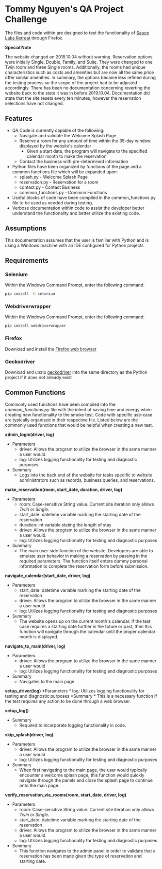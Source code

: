 # Tommy Nguyen's QA Project Challenge
The files and code within are designed to test the functionality of 
[Sauce Labs Retreat](https://automationintesting.online/ "Sauce Labs Retreat") through Firefox.

**Special Note**

The website changed on 2019.10.04 without warning. Reservation options were initially Single, Double, Family, and Suite.
They were changed to one Twin room and three Single rooms. Additionally, the rooms had unique characteristics such as
costs and amenities but are now all the same price offer similar amenities. In summary, the options became less refined
during the testing process so the scope of the project had to be adjusted accordingly. There has been no documentation
concerning reverting the website back to the state it was in before 2019.10.04. Documentation did state that the site
resets every ten minutes, however the reservation selections have not changed.
## Features
* QA Code is currently capable of the following:
    * Navigate and validate the Welcome Splash Page
    * Reserve a room for any amount of time within the 35-day window displayed by the website's calendar
        * Given a start date, the program will navigate to the specified calendar month to make the reservation
    * Contact the business with pre-determined information
* Python files have been organized by functions of the page and a common functions file which will be expanded upon:
    * splash.py - Welcome Splash Page
    * reservation.py - Reservation for a room
    * contact.py - Contact Business
    * common_functions.py - Common Functions
* Useful blocks of code have been compiled in the common_functions.py file to be used as needed during testing.
* Verbose documentation within code to assist the developer better understand the functionality and better utilize the 
existing code.
## Assumptions
This documentation assumes that the user is familiar with Python and is using a Windows machine with an IDE configured 
for Python projects
## Requirements
### Selenium
Within the Windows Command Prompt, enter the following command:
```bash
pip install -U selenium
```
### Webdriverwrapper
Within the Windows Command Prompt, enter the following command:
```bash
pip install webdriverwrapper
```
### Firefox
Download and install the [Firefox web browser](https://www.mozilla.org/en-US/firefox/new/)
### Geckodriver
Download and unzip [geckodriver](https://github.com/mozilla/geckodriver/releases) into the same directory as the Python 
project if it does not already exist
## Common Functions
Commonly used functions have been compiled into the *common_functions.py* file with the intent of saving time and
energy when creating new functionality to the smoke test. Code with specific use-case are typically
organized in their respective file. Listed below are the commonly used functions that would be helpful when creating
a new test.

**admin_login(driver, log)**
* Parameters
    * driver: Allows the program to utilize the browser in the same manner a user would.
    * log: Utilizes logging functionality for testing and diagnostic purposes.
* Summary
    * Logs into the back end of the website for tasks specific to website administrators such as records, business
    queries, and reservations.

**make_reservation(room, start_date, duration, driver, log)**
* Parameters
    * room: Case-sensitive String value. Current site iteration only allows *Twin* or *Single*.
    * start_date: datetime variable marking the starting date of the reservation
    * duration: int variable stating the length of stay 
    * driver: Allows the program to utilize the browser in the same manner a user would.
    * log: Utilizes logging functionality for testing and diagnostic purposes
* Summary
    * The main user-side function of the website. Developers are able to emulate user behavior in making a reservation
    by passing in the required parameters. The function itself enters dummy personal information to complete the
    reservation form before submission.

**navigate_calendar(start_date, driver, log)**
* Parameters
    * start_date: datetime variable marking the starting date of the reservation
    * driver: Allows the program to utilize the browser in the same manner a user would.
    * log: Utilizes logging functionality for testing and diagnostic purposes
* Summary
    * The website opens up on the current month's calendar. If the test case requires a starting date further in the 
    future or past, then this function will navigate through the calendar until the proper calendar month is displayed.

**navigate_to_main(driver, log)**
* Parameters
    * driver: Allows the program to utilize the browser in the same manner a user would
    * log: Utilizes logging functionality for testing and diagnostic purposes
* Summary
    * Navigates to the main page

**setup_driver(log)**
*Parameters
    * log: Utilizes logging functionality for testing and diagnostic purposes
*Summary
    * This is a necessary function if the test requires any action to be done through a web browser.

**setup_log()**
* Summary
    * Required to incorporate logging functionality in code.

**skip_splash(driver, log)**
* Parameters
    * driver: Allows the program to utilize the browser in the same manner a user would
    * log: Utilizes logging functionality for testing and diagnostic purposes
* Summary
    * When first navigating to the main page, the user would typically encounter a welcome splash page, this function
    would quickly navigate through the panels and close the splash page to continue onto the main page.

**verify_reservation_via_rooms(room, start_date, driver, log)**
* Parameters
    * room: Case-sensitive String value. Current site iteration only allows *Twin* or *Single*.
    * start_date: datetime variable marking the starting date of the reservation
    * driver: Allows the program to utilize the browser in the same manner a user would.
    * log: Utilizes logging functionality for testing and diagnostic purposes
* Summary
    * This function navigates to the admin panel in order to validate that a reservation has been made given the type
    of reservation and starting date.